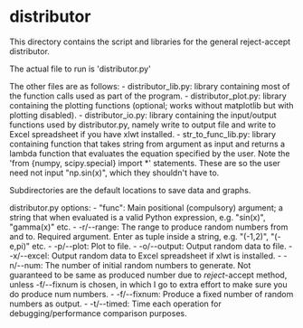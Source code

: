 # distributor

This directory contains the script and libraries for the general reject-accept distributor.

The actual file to run is 'distributor.py'

The other files are as follows:
    - distributor_lib.py: library containing most of the function calls used as part of the program.
    - distributor_plot.py: library containing the plotting functions (optional; works without matplotlib but with plotting disabled).
    - distributor_io.py: library containing the input/output functions used by distributor.py, namely write to output file and write to Excel spreadsheet if you have xlwt installed.
    - str_to_func_lib.py: library containing function that takes string from argument as input and returns a lambda function that evaluates the equation specified by the user. Note the 'from {numpy, scipy.special} import *' statements. These are so the user need not input "np.sin(x)", which they shouldn't have to.

Subdirectories are the default locations to save data and graphs.

distributor.py options:
    - "func": Main positional (compulsory) argument; a string that when evaluated is a valid Python expression, e.g. "sin(x)", "gamma(x)" etc.
    - -r/--range: The range to produce random numbers from and to. Required argument. Enter as tuple inside a string, e.g. "(-1,2)", "(-e,pi)" etc.
    - -p/--plot: Plot to file.
    - -o/--output: Output random data to file.
    - -x/--excel: Output random data to Excel spreadsheet if xlwt is installed.
    - -n/--num: The number of initial random numbers to generate. Not guaranteed to be same as produced number due to *reject*-accept method, unless -f/--fixnum is chosen, in which I go to extra effort to make sure you do produce num numbers.
    - -f/--fixnum: Produce a fixed number of random numbers as output.
    - -t/--timed: Time each operation for debugging/performance comparison purposes.
